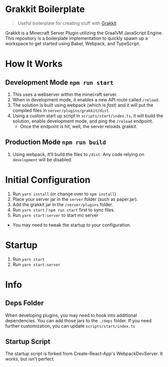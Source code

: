 # Grakkit Boilerplate

> Useful boilerplate for creating stuff with [Grakkit](https://github.com/grakkit/grakkit)

Grakkit is a Minecraft Server Plugin utilizing the GraalVM JavaScript Engine. This repository is a boilerplate
implementation to quickly spawn up a workspace to get started using Babel, Webpack, and TypeScript.

# How It Works

## Development Mode `npm run start`

1. This uses a webserver within the minecraft server.
2. When in development mode, it enables a new API route called `/reload`.
3. The solution is built using webpack (which is _fast_) and it will put the compiled files in
   `server/plugins/grakkit/dist`.
4. Using a custom start up script in `scripts/start/index.ts`, it will build the solution, enable development mode, and
   ping the `/reload` endpoint.
   - Once the endpoint is hit, well, the server reloads grakkit.

## Production Mode `npm run build`

1. Using webpack, it'll build the files to `/dist`. Any code relying on `development` will be disabled.

# Initial Configuration

1. Run `yarn install` (or change over to `npm install`)
2. Place your server jar in the `server` folder (such as paper.jar).
3. Add the grakkit jar in the `/server/plugins` folder.
4. Run `yarn start` / `npm run start` first to sync files.
5. Run `yarn start:server` to start mc server

- You may need to tweak the startup to your configuration.

# Startup

1. Run `yarn start`
2. Run `yarn start:server`

# Info

## Deps Folder

When developing plugins, you may need to hook into additional dependencies. You can add those jars to the `./deps`
folder. If you need further customization, you can update `scripts/start/index.ts`

## Startup Script

The startup script is forked from Create-React-App's WebpackDevServer. It _works_, but isn't perfect.
